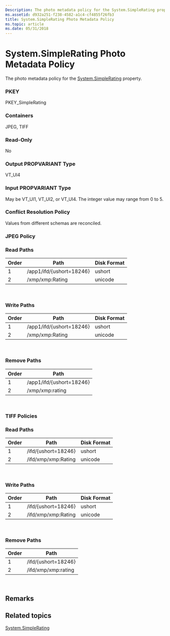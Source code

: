 ```yaml
---
Description: The photo metadata policy for the System.SimpleRating property.
ms.assetid: d932a251-f238-4582-a1c4-cf4855f26fb3
title: System.SimpleRating Photo Metadata Policy
ms.topic: article
ms.date: 05/31/2018
---
```


# System.SimpleRating Photo Metadata Policy

The photo metadata policy for the [System.SimpleRating](../properties/props-system-simplerating.md) property.

### PKEY

PKEY\_SimpleRating

### Containers

JPEG, TIFF

### Read-Only

No

### Output PROPVARIANT Type

VT\_UI4

### Input PROPVARIANT Type

May be VT\_UI1, VT\_UI2, or VT\_UI4. The integer value may range from 0 to 5.

### Conflict Resolution Policy

Values from different schemas are reconciled.

### JPEG Policy

### Read Paths



| Order | Path                     | Disk Format |
|-------|--------------------------|-------------|
| 1     | /app1/ifd/{ushort=18246} | ushort      |
| 2     | /xmp/xmp:Rating          | unicode     |



 

### Write Paths



| Order | Path                     | Disk Format |
|-------|--------------------------|-------------|
| 1     | /app1/ifd/{ushort=18246} | ushort      |
| 2     | /xmp/xmp:Rating          | unicode     |



 

### Remove Paths



| Order | Path                     |
|-------|--------------------------|
| 1     | /app1/ifd/{ushort=18246} |
| 2     | /xmp/xmp:rating          |



 

### TIFF Policies

### Read Paths



| Order | Path                | Disk Format |
|-------|---------------------|-------------|
| 1     | /ifd/{ushort=18246} | ushort      |
| 2     | /ifd/xmp/xmp:Rating | unicode     |



 

### Write Paths



| Order | Path                | Disk Format |
|-------|---------------------|-------------|
| 1     | /ifd/{ushort=18246} | ushort      |
| 2     | /ifd/xmp/xmp:Rating | unicode     |



 

### Remove Paths



| Order | Path                |
|-------|---------------------|
| 1     | /ifd/{ushort=18246} |
| 2     | /ifd/xmp/xmp:rating |



 

## Remarks

## Related topics

<dl> <dt>

[System.SimpleRating](../properties/props-system-simplerating.md)
</dt> </dl>

 

 